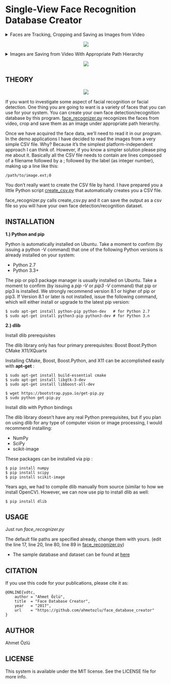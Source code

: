 # Single-View Face Recognition Database Creator

<details>
           <summary>Faces are Tracking, Cropping and Saving as Images from Video</summary>         
</details>

<p align="center">
  <img src="https://user-images.githubusercontent.com/22610163/30784383-d75e112c-a15c-11e7-88e9-ec9ded45f57b.gif">
</p>


<details>
           <summary>Images are Saving from Video With Appropriate Path Hierarchy</summary>         
</details>

<p align="center">
  <img src="https://user-images.githubusercontent.com/22610163/30775206-0d959a3c-a098-11e7-965e-add626987376.gif">
</p>

## THEORY

<p align="center">
  <img src="https://user-images.githubusercontent.com/22610163/30774902-978f4d56-a092-11e7-9860-536fdfb990f1.png">
</p>

If you want to investigate some aspect of facial recognition or facial detection. One thing you are going to want is a variety of faces that you can use for your system. You can create your own face detection/recognition database by this program. [face_recognizer.py](https://github.com/ahmetozlu/face_database_creator/blob/master/face_recognizer.py) recognizes the faces from video, crop and save them as an image under appropriate path hierarchy.

Once we have acquired the face data, we’ll need to read it in our program. In the demo applications I have decided to read the images from a very simple CSV file. Why? Because it’s the simplest platform-independent approach I can think of. However, if you know a simpler solution please ping me about it. Basically all the CSV file needs to contain are lines composed of a filename followed by a ; followed by the label (as integer number), making up a line like this:

    /path/to/image.ext;0

You don’t really want to create the CSV file by hand. I have prepared you a little Python script [create_csv.py](https://github.com/ahmetozlu/face_database_creator/blob/master/create_csv.py) that automatically creates you a CSV file.
    
face_recognizer.py calls create_csv.py and it can save the output as a csv file so you will have your own face detection/recognition dataset.

## INSTALLATION

**1.) Python and pip**

Python is automatically installed on Ubuntu. Take a moment to confirm (by issuing a python -V command) that one of the following Python versions is already installed on your system:


- Python 2.7
- Python 3.3+

The pip or pip3 package manager is usually installed on Ubuntu. Take a moment to confirm (by issuing a *pip -V* or *pip3 -V* command) that pip or pip3 is installed. We strongly recommend version 8.1 or higher of pip or pip3. If Version 8.1 or later is not installed, issue the following command, which will either install or upgrade to the latest pip version:

    $ sudo apt-get install python-pip python-dev   # for Python 2.7
    $ sudo apt-get install python3-pip python3-dev # for Python 3.n
    
**2.) dlib**

Install dlib prerequisites

The dlib library only has four primary prerequisites:
Boost
Boost.Python
CMake
X11/XQuartx

Installing CMake, Boost, Boost.Python, and X11 can be accomplished easily with  **apt-get** :

    $ sudo apt-get install build-essential cmake
    $ sudo apt-get install libgtk-3-dev
    $ sudo apt-get install libboost-all-dev
    
    $ wget https://bootstrap.pypa.io/get-pip.py
    $ sudo python get-pip.py
    
Install dlib with Python bindings

The dlib library doesn’t have any real Python prerequisites, but if you plan on using dlib for any type of computer vision or image processing, I would recommend installing:


- NumPy
- SciPy
- scikit-image

These packages can be installed via pip :

    $ pip install numpy
    $ pip install scipy
    $ pip install scikit-image
    
Years ago, we had to compile dlib manually from source (similar to how we install OpenCV). However, we can now use pip  to install dlib as well:

    $ pip install dlib

## USAGE

Just run *face_recognizer.py*

The default file paths are specified already, change them with yours. (edit the line 17, line 20, line 80, line 89 in [face_recognizer.py](https://github.com/ahmetozlu/face_database_creator/blob/master/face_recognizer.py))

- The sample database and dataset can be found at [here](https://github.com/ahmetozlu/face_database_creator/tree/master/sample)

## CITATION
If you use this code for your publications, please cite it as:

    @ONLINE{vdtc,
        author = "Ahmet Özlü",
        title  = "Face Database Creator",
        year   = "2017",
        url    = "https://github.com/ahmetozlu/face_database_creator"
    }

## AUTHOR
Ahmet Özlü

## LICENSE
This system is available under the MIT license. See the LICENSE file for more info.
